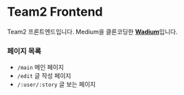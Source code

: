 # Team2 Frontend

Team2 프론트엔드입니다. Medium을 클론코딩한 [**Wadium**](https://www.wadium.shop/)입니다.

### 페이지 목록

- `/main` 메인 페이지
- `/edit` 글 작성 페이지
- `/:user/:story` 글 보는 페이지